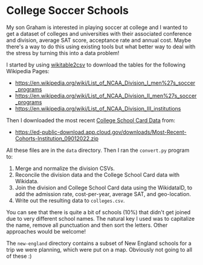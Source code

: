 # College Soccer Schools

My son Graham is interested in playing soccer at college and I wanted to get a
dataset of colleges and universities with their associated conference and
division, average SAT score, acceptance rate and annual cost. Maybe there's a
way to do this using existing tools but what better way to deal with the stress
by turning this into a data problem! 

I started by using [wikitable2csv] to download the tables for the following Wikipedia Pages:

- https://en.wikipedia.org/wiki/List_of_NCAA_Division_I_men%27s_soccer_programs
- https://en.wikipedia.org/wiki/List_of_NCAA_Division_II_men%27s_soccer_programs
- https://en.wikipedia.org/wiki/List_of_NCAA_Division_III_institutions

Then I downloaded the most recent [College School Card Data] from:

- https://ed-public-download.app.cloud.gov/downloads/Most-Recent-Cohorts-Institution_09012022.zip

All these files are in the `data` directory. Then I ran the `convert.py` program to:

1. Merge and normalize the division CSVs.
2. Reconcile the division data and the College School Card data with Wikidata.
3. Join the division and College School Card data using the WikidataID, to add the admission rate, cost-per-year, average SAT, and geo-location.
4. Write out the resulting data to `colleges.csv`.

You can see that there is quite a bit of schools (10%) that didn't get joined due to very different school names. The natural key I used was to capitalize the name, remove all punctuation and then sort the letters. Other approaches would be welcome!

The `new-england` directory contains a subset of New England schools for a trip we were planning, which were put on a map. Obviously not going to all of these :)

[wikitable2csv]: https://wikitable2csv.ggor.de/ 
[College School Card Data]: https://collegescorecard.ed.gov/data/


